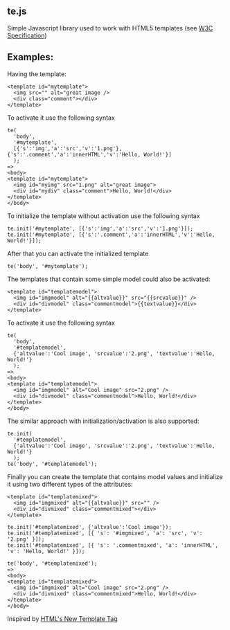 ## te.js

Simple Javascript library used to work with HTML5 templates	
(see [W3C Specification](http://www.w3.org/TR/html5/scripting-1.html#the-template-element)) 
 
## Examples: 
	
Having the template: 

    <template id="mytemplate">      
      <img src="" alt="great image /> 
      <div class="comment"></div> 
    </template> 
 
To activate it use the following syntax 
 
    te(
      'body',
      '#mytemplate',
      [{'s':'img','a':'src','v':'1.png'},{'s':'.comment','a':'innerHTML','v':'Hello, World!'}]
      ); 
    => 
    <body> 
    <template id="mytemplate"> 
      <img id="myimg" src="1.png" alt="great image"> 
      <div id="mydiv" class="comment">Hello, World!</div> 
    </template> 
    </body> 

To initialize the template without activation use the following syntax 
 
    te.init('#mytemplate', [{'s':'img','a':'src','v':'1.png'}]); 
    te.init('#mytemplate', [{'s':'.comment','a':'innerHTML','v':'Hello, World!'}]);

After that you can activate the initialized template
    
    te('body', '#mytemplate');

The templates that contain some simple model could also be activated: 
    
    <template id="templatemodel">
      <img id="imgmodel" alt="{{altvalue}}" src="{{srcvalue}}" /> 
      <div id="divmodel" class="commentmodel">{{textvalue}}</div> 
    </template> 

To activate it use the following syntax 
 
    te(
      'body',
      '#templatemodel',
      {'altvalue':'Cool image', 'srcvalue':'2.png', 'textvalue':'Hello, World!'}
      ); 
    => 
    <body> 
    <template id="templatemodel">
      <img id="imgmodel" alt="Cool image" src="2.png" /> 
      <div id="divmodel" class="commentmodel">Hello, World!</div> 
    </template>  
    </body>

The similar approach with initialization/activation is also supported: 

    te.init(
      '#templatemodel',
      {'altvalue':'Cool image', 'srcvalue':'2.png', 'textvalue':'Hello, World!'}
      ); 
    te('body', '#templatemodel');

Finally you can create the template that contains model values and initialize it using 
two different types of the attributes: 

    <template id="templatemixed">
      <img id="imgmixed" alt="{{altvalue}}" src="" /> 
      <div id="divmixed" class="commentmixed"></div> 
    </template> 

    te.init('#templatemixed', {'altvalue':'Cool image'}); 
    te.init('#templatemixed', [{ 's': '#imgmixed', 'a': 'src', 'v': '2.png' }]); 
    te.init('#templatemixed', [{ 's': '.commentmixed', 'a': 'innerHTML', 'v': 'Hello, World!' }]); 

    te('body', '#templatemixed'); 
    => 
    <body> 
    <template id="templatemixed">
      <img id="imgmixed" alt="Cool image" src="2.png" /> 
      <div id="divmixed" class="commentmixed">Hello, World!</div> 
    </template>  
    </body> 

Inspired by [HTML's New Template Tag](http://www.html5rocks.com/en/tutorials/webcomponents/template/)